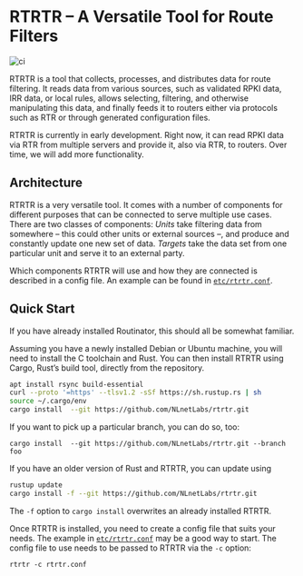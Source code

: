 # RTRTR – A Versatile Tool for Route Filters

![ci](https://github.com/NLnetLabs/rtrtr/workflows/ci/badge.svg)

RTRTR is a tool that collects, processes, and distributes data for route
filtering. It reads data from various sources, such as validated RPKI
data, IRR data, or local rules, allows selecting, filtering, and otherwise
manipulating this data, and finally feeds it to routers either via
protocols such as RTR or through generated configuration files.

RTRTR is currently in early development. Right now, it can read RPKI data
via RTR from multiple servers and provide it, also via RTR, to routers.
Over time, we will add more functionality.


## Architecture

RTRTR is a very versatile tool. It comes with a number of components for
different purposes that can be connected to serve multiple use cases.
There are two classes of components: _Units_ take filtering data from
somewhere – this could other units or external sources –, and produce and
constantly update one new set of data. _Targets_ take the data set from
one particular unit and serve it to an external party.

Which components RTRTR will use and how they are connected is described in
a config file. An example can be found in [`etc/rtrtr.conf`].


## Quick Start

If you have already installed Routinator, this should all be somewhat
familiar.

Assuming you have a newly installed Debian or Ubuntu machine, you will need
to install the C toolchain and Rust. You can then install RTRTR using
Cargo, Rust’s build tool, directly from the repository.

```bash
apt install rsync build-essential
curl --proto '=https' --tlsv1.2 -sSf https://sh.rustup.rs | sh
source ~/.cargo/env
cargo install  --git https://github.com/NLnetLabs/rtrtr.git
```

If you want to pick up a particular branch, you can do so, too:

```
cargo install  --git https://github.com/NLnetLabs/rtrtr.git --branch foo
```

If you have an older version of Rust and RTRTR, you can update using

```bash
rustup update
cargo install -f --git https://github.com/NLnetLabs/rtrtr.git
```

The `-f` option to `cargo install` overwrites an already installed RTRTR.

Once RTRTR is installed, you need to create a config file that suits your
needs. The example in [`etc/rtrtr.conf`] may be a good way to start. The
config file to use needs to be passed to RTRTR via the `-c` option:

```
rtrtr -c rtrtr.conf
```

[`etc/rtrtr.conf`]: https://github.com/NLnetLabs/rtrtr/blob/main/etc/rtrtr.conf
